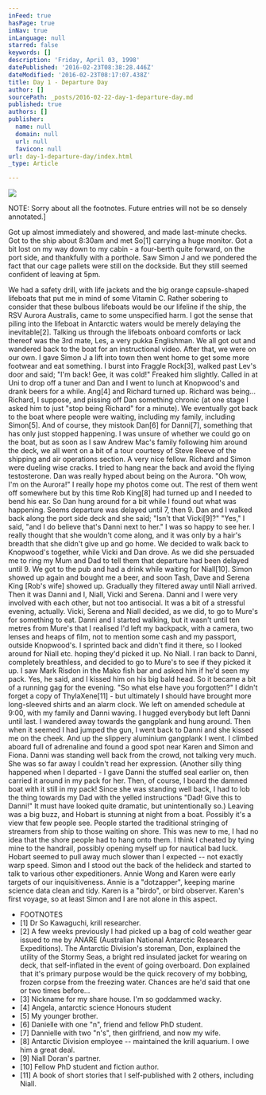```yaml
---
inFeed: true
hasPage: true
inNav: true
inLanguage: null
starred: false
keywords: []
description: 'Friday, April 03, 1998'
datePublished: '2016-02-23T08:38:28.446Z'
dateModified: '2016-02-23T08:17:07.438Z'
title: Day 1 - Departure Day
author: []
sourcePath: _posts/2016-02-22-day-1-departure-day.md
published: true
authors: []
publisher:
  name: null
  domain: null
  url: null
  favicon: null
url: day-1-departure-day/index.html
_type: Article

---
```

![](https://the-grid-user-content.s3-us-west-2.amazonaws.com/0cb53e58-05ca-4488-9cf2-c1c9374a911d.jpg)

NOTE: Sorry about all the footnotes. Future entries will not be so densely annotated.\] 

Got up almost immediately and showered, and made last-minute checks. Got to the ship about 8:30am and met So\[1\] carrying a huge monitor. Got a bit lost on my way down to my cabin - a four-berth quite forward, on the port side, and thankfully with a porthole. Saw Simon J and we pondered the fact that our cage pallets were still on the dockside. But they still seemed confident of leaving at 5pm.

We had a safety drill, with life jackets and the big orange capsule-shaped lifeboats that put me in mind of some Vitamin C. Rather sobering to consider that these bulbous lifeboats would be our lifeline if the ship, the RSV Aurora Australis, came to some unspecified harm. I got the sense that piling into the lifeboat in Antarctic waters would be merely delaying the inevitable\[2\].
Talking us through the lifeboats onboard comforts or lack thereof was the 3rd mate, Les, a very pukka Englishman. We all got out and wandered back to the boat for an instructional video. After that, we were on our own. I gave Simon J a lift into town then went home to get some more footwear and eat something. I burst into Fraggle Rock\[3\], walked past Lev's door and said; "I'm back! Gee, it was cold!" Freaked him slightly.
Called in at Uni to drop off a tuner and Dan and I went to lunch at Knopwood's and drank beers for a while. Ang\[4\] and Richard turned up. Richard was being... Richard, I suppose, and pissing off Dan something chronic (at one stage I asked him to just "stop being Richard" for a minute). We eventually got back to the boat where people were waiting, including my family, including Simon\[5\]. And of course, they mistook Dan\[6\] for Danni\[7\], something that has only just stopped happening.
I was unsure of whether we could go on the boat, but as soon as I saw Andrew Mac's family following him around the deck, we all went on a bit of a tour courtesy of Steve Reeve of the shipping and air operations section. A very nice fellow. Richard and Simon were dueling wise cracks. I tried to hang near the back and avoid the flying testosterone. Dan was really hyped about being on the Aurora. "Oh wow, I'm on the Aurora!" I really hope my photos come out. The rest of them went off somewhere but by this time Rob King\[8\] had turned up and I needed to bend his ear.
So Dan hung around for a bit while I found out what was happening. Seems departure was delayed until 7, then 9\. Dan and I walked back along the port side deck and she said; "Isn't that Vicki\[9\]?" "Yes," I said, "and I do believe that's Danni next to her."
I was so happy to see her. I really thought that she wouldn't come along, and it was only by a hair's breadth that she didn't give up and go home. We decided to walk back to Knopwood's together, while Vicki and Dan drove. As we did she persuaded me to ring my Mum and Dad to tell them that departure had been delayed until 9\.
We got to the pub and had a drink while waiting for Niall\[10\]. Simon showed up again and bought me a beer, and soon Tash, Dave and Serena King \[Rob's wife\] showed up. Gradually they filtered away until Niall arrived. Then it was Danni and I, Niall, Vicki and Serena. Danni and I were very involved with each other, but not too antisocial.
It was a bit of a stressful evening, actually. Vicki, Serena and Niall decided, as we did, to go to Mure's for something to eat. Danni and I started walking, but it wasn't until ten metres from Mure's that I realised I'd left my backpack, with a camera, two lenses and heaps of film, not to mention some cash and my passport, outside Knopwood's. I sprinted back and didn't find it there, so I looked around for Niall etc. hoping they'd picked it up. No Niall.
I ran back to Danni, completely breathless, and decided to go to Mure's to see if they picked it up. I saw Mark Risdon in the Mako fish bar and asked him if he'd seen my pack. Yes, he said, and I kissed him on his big bald head.
So it became a bit of a running gag for the evening. "So what else have you forgotten?" I didn't forget a copy of ThylaXene\[11\] - but ultimately I should have brought more long-sleeved shirts and an alarm clock.
We left on amended schedule at 9:00, with my family and Danni waving. I hugged everybody but left Danni until last. I wandered away towards the gangplank and hung around. Then when it seemed I had jumped the gun, I went back to Danni and she kissed me on the cheek. And up the slippery aluminium gangplank I went.
I climbed aboard full of adrenaline and found a good spot near Karen and Simon and Fiona. Danni was standing well back from the crowd, not talking very much. She was so far away I couldn't read her expression.
(Another silly thing happened when I departed - I gave Danni the stuffed seal earlier on, then carried it around in my pack for her. Then, of course, I board the damned boat with it still in my pack! Since she was standing well back, I had to lob the thing towards my Dad with the yelled instructions "Dad! Give this to Danni!" It must have looked quite dramatic, but unintentionally so.)
Leaving was a big buzz, and Hobart is stunning at night from a boat. Possibly it's a view that few people see. People started the traditional stringing of streamers from ship to those waiting on shore. This was new to me, I had no idea that the shore people had to hang onto them. I think I cheated by tying mine to the handrail, possibly opening myself up for nautical bad luck.
Hobart seemed to pull away much slower than I expected -- not exactly warp speed. Simon and I stood out the back of the helideck and started to talk to various other expeditioners. Annie Wong and Karen were early targets of our inquisitiveness. Annie is a "dotzapper", keeping marine science data clean and tidy. Karen is a "birdo", or bird observer. Karen's first voyage, so at least Simon and I are not alone in this aspect.

* FOOTNOTES
* \[1\] Dr So Kawaguchi, krill researcher.
* \[2\] A few weeks previously I had picked up a bag of cold weather gear issued to me by ANARE (Australian National Antarctic Research Expeditions). The Antarctic Division's storeman, Don, explained the utility of the Stormy Seas, a bright red insulated jacket for wearing on deck, that self-inflated in the event of going overboard. Don explained that it's primary purpose would be the quick recovery of my bobbing, frozen corpse from the freezing water.
Chances are he'd said that one or two times before... 
* \[3\] Nickname for my share house. I'm so goddammed wacky. 
* \[4\] Angela, antarctic science Honours student 
* \[5\] My younger brother. 
* \[6\] Danielle with one "n", friend and fellow PhD student. 
* \[7\] Dannielle with two "n's", then girlfriend, and now my wife. 
* \[8\] Antarctic Division employee -- maintained the krill aquarium. I owe him a great deal. 
* \[9\] Niall Doran's partner. 
* \[10\] Fellow PhD student and fiction author. 
* \[11\] A book of short stories that I self-published with 2 others, including Niall.